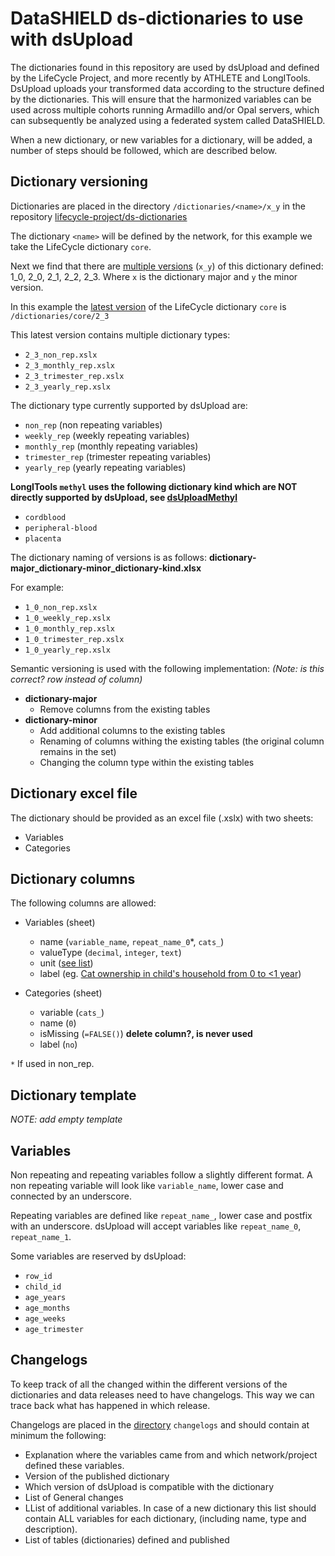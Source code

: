 # DataSHIELD ds-dictionaries to use with dsUpload

The dictionaries found in this repository are used by dsUpload and defined by the LifeCycle Project, and more recently by ATHLETE and LongITools. DsUpload uploads your transformed data according to the structure defined by the dictionaries. This will ensure that the harmonized variables can be used across multiple cohorts running Armadillo and/or Opal servers, which can subsequently be analyzed using a federated system called DataSHIELD.

When a new dictionary, or new variables for a dictionary, will be added, a number of steps should be followed, which are described below.

## Dictionary versioning

Dictionaries are placed in the directory `/dictionaries/<name>/x_y` in the repository [lifecycle-project/ds-dictionaries](https://github.com/lifecycle-project/ds-dictionaries)

The dictionary `<name>` will be defined by the network, for this example we take the LifeCycle dictionary `core`.

Next we find that there are [multiple versions](https://github.com/lifecycle-project/ds-dictionaries/tree/master/dictionaries/core) (`x_y`) of this dictionary defined: 1_0, 2_0, 2_1, 2_2, 2_3. Where `x` is the dictionary major and `y` the minor version.

In this example the [latest version](https://github.com/lifecycle-project/ds-dictionaries/tree/master/dictionaries/core/2_3) of the LifeCycle dictionary `core` is `/dictionaries/core/2_3`

This latest version contains multiple dictionary types:

- `2_3_non_rep.xslx`
- `2_3_monthly_rep.xslx`
- `2_3_trimester_rep.xslx`
- `2_3_yearly_rep.xslx`

The dictionary type currently supported by dsUpload are:

- `non_rep` (non repeating variables)
- `weekly_rep` (weekly repeating variables)
- `monthly_rep` (monthly repeating variables)
- `trimester_rep` (trimester repeating variables)
- `yearly_rep` (yearly repeating variables)

**LongITools `methyl` uses the following dictionary kind which are NOT directly supported by dsUpload, see [dsUploadMethyl](https://github.com/lifecycle-project/ds-upload-methyl)**

- `cordblood`
- `peripheral-blood`
- `placenta`

The dictionary naming of versions is as follows: **dictionary-major_dictionary-minor_dictionary-kind.xlsx**

For example:

- `1_0_non_rep.xslx`
- `1_0_weekly_rep.xslx`
- `1_0_monthly_rep.xslx`
- `1_0_trimester_rep.xslx`
- `1_0_yearly_rep.xslx`

Semantic versioning is used with the following implementation: *(Note: is this correct? row instead of column)*

- **dictionary-major**
  - Remove columns from the existing tables
- **dictionary-minor**
  - Add additional columns to the existing tables
  - Renaming of columns withing the existing tables (the original column remains in the set)
  - Changing the column type within the existing tables

## Dictionary excel file

The dictionary should be provided as an excel file (.xslx) with two sheets:

- Variables
- Categories

## Dictionary columns

The following columns are allowed:

- Variables (sheet)
  - name (`variable_name`, `repeat_name_0`*, `cats_`)
  - valueType (`decimal`, `integer`, `text`)
  - unit ([see list](https://data-catalogue.molgeniscloud.org/CatalogueOntologies/tables/#/Units))
  - label (eg. [Cat ownership in child's household from 0 to <1 year](https://data-catalogue.molgeniscloud.org/catalogue/catalogue/#/networks-catalogue/EUChildNetwork/variables/cats_0?model=LifeCycle_CDM&version=1.0.0))

- Categories (sheet)
  - variable (`cats_`)
  - name (`0`)
  - isMissing (`=FALSE()`) **delete column?, is never used**
  - label (`no`)

`*` If used in non_rep. 

## Dictionary template

*NOTE: add empty template*

## Variables

Non repeating and repeating variables follow a slightly different format. A non repeating variable will look like `variable_name`, lower case and connected by an underscore.

Repeating variables are defined like `repeat_name_`, lower case and postfix with an underscore. dsUpload will accept variables like `repeat_name_0`, `repeat_name_1`.

Some variables are reserved by dsUpload:

- `row_id`
- `child_id`
- `age_years`
- `age_months`
- `age_weeks`
- `age_trimester`

## Changelogs

To keep track of all the changed within the different versions of the dictionaries and data releases need to have changelogs. This way we can trace back what has happened in which release.

Changelogs are placed in the [directory](https://github.com/lifecycle-project/ds-dictionaries/tree/master/changelogs) `changelogs` and should contain at minimum the following:

- Explanation where the variables came from and which network/project defined these variables.
- Version of the published dictionary
- Which version of dsUpload is compatible with the dictionary
- List of General changes
- LList of additional variables. In case of a new dictionary this list should contain ALL variables for each dictionary, (including name, type and description).
- List of tables (dictionaries) defined and published
